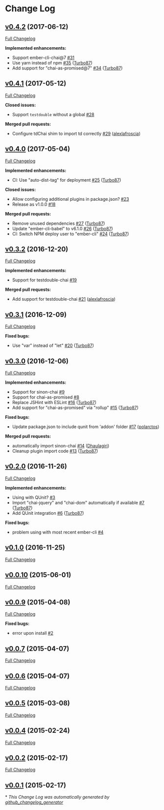 # Change Log

## [v0.4.2](https://github.com/ember-cli/ember-cli-chai/tree/v0.4.2) (2017-06-12)
[Full Changelog](https://github.com/ember-cli/ember-cli-chai/compare/v0.4.1...v0.4.2)

**Implemented enhancements:**

- Support ember-cli-chai@7 [\#31](https://github.com/ember-cli/ember-cli-chai/issues/31)
- Use yarn instead of npm [\#35](https://github.com/ember-cli/ember-cli-chai/pull/35) ([Turbo87](https://github.com/Turbo87))
- Add support for "chai-as-promised@7" [\#34](https://github.com/ember-cli/ember-cli-chai/pull/34) ([Turbo87](https://github.com/Turbo87))

## [v0.4.1](https://github.com/ember-cli/ember-cli-chai/tree/v0.4.1) (2017-05-12)
[Full Changelog](https://github.com/ember-cli/ember-cli-chai/compare/v0.4.0...v0.4.1)

**Closed issues:**

- Support `testdouble` without a global [\#28](https://github.com/ember-cli/ember-cli-chai/issues/28)

**Merged pull requests:**

- Configure tdChai shim to import td correctly [\#29](https://github.com/ember-cli/ember-cli-chai/pull/29) ([alexlafroscia](https://github.com/alexlafroscia))

## [v0.4.0](https://github.com/ember-cli/ember-cli-chai/tree/v0.4.0) (2017-05-04)
[Full Changelog](https://github.com/ember-cli/ember-cli-chai/compare/v0.3.2...v0.4.0)

**Implemented enhancements:**

- CI: Use "auto-dist-tag" for deployment [\#25](https://github.com/ember-cli/ember-cli-chai/pull/25) ([Turbo87](https://github.com/Turbo87))

**Closed issues:**

- Allow configuring additional plugins in package.json? [\#23](https://github.com/ember-cli/ember-cli-chai/issues/23)
- Release as v1.0.0 [\#18](https://github.com/ember-cli/ember-cli-chai/issues/18)

**Merged pull requests:**

- Remove unused dependencies [\#27](https://github.com/ember-cli/ember-cli-chai/pull/27) ([Turbo87](https://github.com/Turbo87))
- Update "ember-cli-babel" to v6.1.0 [\#26](https://github.com/ember-cli/ember-cli-chai/pull/26) ([Turbo87](https://github.com/Turbo87))
- CI: Switch NPM deploy user to "ember-cli" [\#24](https://github.com/ember-cli/ember-cli-chai/pull/24) ([Turbo87](https://github.com/Turbo87))

## [v0.3.2](https://github.com/ember-cli/ember-cli-chai/tree/v0.3.2) (2016-12-20)
[Full Changelog](https://github.com/ember-cli/ember-cli-chai/compare/v0.3.1...v0.3.2)

**Implemented enhancements:**

- Support for testdouble-chai [\#19](https://github.com/ember-cli/ember-cli-chai/issues/19)

**Merged pull requests:**

- Add support for testdouble-chai [\#21](https://github.com/ember-cli/ember-cli-chai/pull/21) ([alexlafroscia](https://github.com/alexlafroscia))

## [v0.3.1](https://github.com/ember-cli/ember-cli-chai/tree/v0.3.1) (2016-12-09)
[Full Changelog](https://github.com/ember-cli/ember-cli-chai/compare/v0.3.0...v0.3.1)

**Fixed bugs:**

- Use "var" instead of "let" [\#20](https://github.com/ember-cli/ember-cli-chai/pull/20) ([Turbo87](https://github.com/Turbo87))

## [v0.3.0](https://github.com/ember-cli/ember-cli-chai/tree/v0.3.0) (2016-12-06)
[Full Changelog](https://github.com/ember-cli/ember-cli-chai/compare/v0.2.0...v0.3.0)

**Implemented enhancements:**

- Support for sinon-chai [\#9](https://github.com/ember-cli/ember-cli-chai/issues/9)
- Support for chai-as-promised [\#8](https://github.com/ember-cli/ember-cli-chai/issues/8)
- Replace JSHint with ESLint [\#16](https://github.com/ember-cli/ember-cli-chai/pull/16) ([Turbo87](https://github.com/Turbo87))
- Add support for "chai-as-promised" via "rollup" [\#15](https://github.com/ember-cli/ember-cli-chai/pull/15) ([Turbo87](https://github.com/Turbo87))

**Fixed bugs:**

- Update package.json to include qunit from 'addon' folder [\#17](https://github.com/ember-cli/ember-cli-chai/pull/17) ([polarctos](https://github.com/polarctos))

**Merged pull requests:**

- automatically import sinon-chai [\#14](https://github.com/ember-cli/ember-cli-chai/pull/14) ([Dhaulagiri](https://github.com/Dhaulagiri))
- Cleanup plugin import code [\#13](https://github.com/ember-cli/ember-cli-chai/pull/13) ([Turbo87](https://github.com/Turbo87))

## [v0.2.0](https://github.com/ember-cli/ember-cli-chai/tree/v0.2.0) (2016-11-26)
[Full Changelog](https://github.com/ember-cli/ember-cli-chai/compare/v0.1.0...v0.2.0)

**Implemented enhancements:**

- Using with QUnit? [\#3](https://github.com/ember-cli/ember-cli-chai/issues/3)
- Import "chai-jquery" and "chai-dom" automatically if available [\#7](https://github.com/ember-cli/ember-cli-chai/pull/7) ([Turbo87](https://github.com/Turbo87))
- Add QUnit integration [\#6](https://github.com/ember-cli/ember-cli-chai/pull/6) ([Turbo87](https://github.com/Turbo87))

**Fixed bugs:**

- problem using with most recent ember-cli [\#4](https://github.com/ember-cli/ember-cli-chai/issues/4)

## [v0.1.0](https://github.com/ember-cli/ember-cli-chai/tree/v0.1.0) (2016-11-25)
[Full Changelog](https://github.com/ember-cli/ember-cli-chai/compare/v0.0.10...v0.1.0)

## [v0.0.10](https://github.com/ember-cli/ember-cli-chai/tree/v0.0.10) (2015-06-01)
[Full Changelog](https://github.com/ember-cli/ember-cli-chai/compare/v0.0.9...v0.0.10)

## [v0.0.9](https://github.com/ember-cli/ember-cli-chai/tree/v0.0.9) (2015-04-08)
[Full Changelog](https://github.com/ember-cli/ember-cli-chai/compare/v0.0.7...v0.0.9)

**Fixed bugs:**

- error upon install [\#2](https://github.com/ember-cli/ember-cli-chai/issues/2)

## [v0.0.7](https://github.com/ember-cli/ember-cli-chai/tree/v0.0.7) (2015-04-07)
[Full Changelog](https://github.com/ember-cli/ember-cli-chai/compare/v0.0.6...v0.0.7)

## [v0.0.6](https://github.com/ember-cli/ember-cli-chai/tree/v0.0.6) (2015-04-07)
[Full Changelog](https://github.com/ember-cli/ember-cli-chai/compare/v0.0.5...v0.0.6)

## [v0.0.5](https://github.com/ember-cli/ember-cli-chai/tree/v0.0.5) (2015-03-08)
[Full Changelog](https://github.com/ember-cli/ember-cli-chai/compare/v0.0.4...v0.0.5)

## [v0.0.4](https://github.com/ember-cli/ember-cli-chai/tree/v0.0.4) (2015-02-24)
[Full Changelog](https://github.com/ember-cli/ember-cli-chai/compare/v0.0.2...v0.0.4)

## [v0.0.2](https://github.com/ember-cli/ember-cli-chai/tree/v0.0.2) (2015-02-17)
[Full Changelog](https://github.com/ember-cli/ember-cli-chai/compare/v0.0.1...v0.0.2)

## [v0.0.1](https://github.com/ember-cli/ember-cli-chai/tree/v0.0.1) (2015-02-17)


\* *This Change Log was automatically generated by [github_changelog_generator](https://github.com/skywinder/Github-Changelog-Generator)*